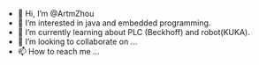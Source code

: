 - 👋 Hi, I’m @ArtmZhou
- 👀 I’m interested in java and embedded programming.
- 🌱 I’m currently learning about PLC (Beckhoff) and robot(KUKA).
- 💞️ I’m looking to collaborate on ...
- 📫 How to reach me ...

<!---
ArtmZhou/ArtmZhou is a ✨ special ✨ repository because its `README.md` (this file) appears on your GitHub profile.
You can click the Preview link to take a look at your changes.
--->
